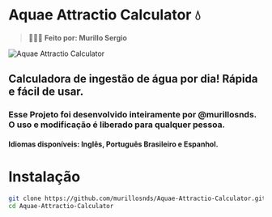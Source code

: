 # Aquae Attractio Calculator 💧

> 👨🏻‍💻 **Feito por: Murillo Sergio**

![Aquae Attractio Calculator](https://i.imgur.com/OT9SZ1J.png)

## Calculadora de ingestão de água por dia! Rápida e fácil de usar.

### Esse Projeto foi desenvolvido inteiramente por @murillosnds. O uso e modificação é liberado para qualquer pessoa.

#### Idiomas disponíveis: Inglês, Português Brasileiro e Espanhol. 

# Instalação
```bash
git clone https://github.com/murillosnds/Aquae-Attractio-Calculator.git
cd Aquae-Attractio-Calculator

